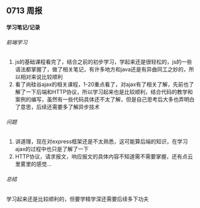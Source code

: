 ## 0713  周报
#### 学习笔记/记录
###### 前端学习
1. js的基础课程看完了，结合之前的初步学习，学起来还是很轻松的，js的一些语法都掌握了，做了相关笔记，有许多地方和java还是有异曲同工之妙的，所以相对来说比较顺利
2. 看了尚硅谷ajax的相关课程，1-20重点看了，对ajax有了相关了解，先前也了解了一下后端和HTTP协议，所以学习起来也是比较顺利，结合代码的教学和案例的编写，虽然有一些代码具体还不太了解，但是自己思考后大多也弄明白了意思，后续还需要多了解异步技术
###### 问题
1. 讲道理，现在对express框架还是不太熟悉，这可能算后端的知识，在学习ajax的过程中也只是了解了一下
2. HTTP协议，请求报文，响应报文的具体内容不知道需不需要掌握，还有点云里雾里的感觉...
###### 总结
学习起来还是比较顺利的，但要学精学深还需要后续多下功夫